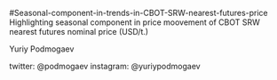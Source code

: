 #Seasonal-component-in-trends-in-CBOT-SRW-nearest-futures-price
Highlighting seasonal component in price moovement of CBOT SRW nearest futures nominal price (USD/t.)

Yuriy Podmogaev

twitter: @podmogaev
instagram: @yuriypodmogaev
